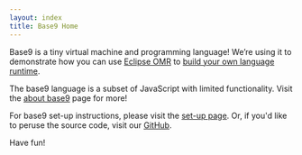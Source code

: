 ```yaml
---
layout: index
title: Base9 Home
---
```


Base9 is a tiny virtual machine and programming language! We’re using it to demonstrate how you can use [Eclipse OMR] to [build your own language runtime]. 

[Eclipse OMR]: https://www.eclipse.org/omr/
[build your own language runtime]: ./BuildARuntime.md

The base9 language is a subset of JavaScript with limited functionality. Visit the [about base9] page for more!

[About base9]: ./AboutBase9.md

For base9 set-up instructions, please visit the [set-up page]. Or, if you'd like to peruse the source code, visit our [GitHub].

[set-up page]: ./SetupBase9.md
[GitHub]: https://github.com/b9org/b9

Have fun!
